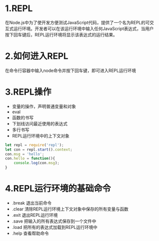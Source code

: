 # 1.REPL
在Node.js中为了使开发方便测试JavaScript代码，提供了一个名为REPL的可交互式运行环境。开发者可以在该运行环境中输入任何JavaScript表达式，当用户按下回车键后，REPL运行环境将显示该表达式的运行结果。

# 2.如何进入REPL
在命令行容器中输入node命令并按下回车键，即可进入REPL运行环境

# 3.REPL操作
- 变量的操作，声明普通变量和对象
- eval
- 函数的书写
- 下划线访问最近使用的表达式
- 多行书写
- REPL运行环境中的上下文对象
```javascript
let repl = require('repl');
let con = repl.start().context;
con.msg = 'hello';
con.hello = function(){
    console.log(con.msg);
}
```

# 4.REPL运行环境的基础命令
- .break 退出当前命令
- .clear 清除REPL运行环境上下文对象中保存的所有变量与函数
- .exit 退出REPL运行环境
- .save 把输入的所有表达式保存到一个文件中
- .load 把所有的表达式加载到REPL运行环境中
- .help 查看帮助命令